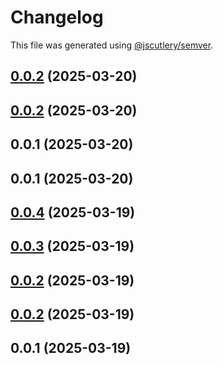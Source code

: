 # Changelog

This file was generated using [@jscutlery/semver](https://github.com/jscutlery/semver).

## [0.0.2](https://github.com/vietnguyen97/nx-boilerplate/compare/app1-0.0.1...app1-0.0.2) (2025-03-20)




## [0.0.2](https://github.com/vietnguyen97/nx-boilerplate/compare/app1-0.0.1...app1-0.0.2) (2025-03-20)




## 0.0.1 (2025-03-20)




## 0.0.1 (2025-03-20)




## [0.0.4](//compare/app1-0.0.3...app1-0.0.4) (2025-03-19)




## [0.0.3](//compare/app1-0.0.2...app1-0.0.3) (2025-03-19)




## [0.0.2](//compare/app1-0.0.1...app1-0.0.2) (2025-03-19)




## [0.0.2](//compare/app1-0.0.1...app1-0.0.2) (2025-03-19)




## 0.0.1 (2025-03-19)
